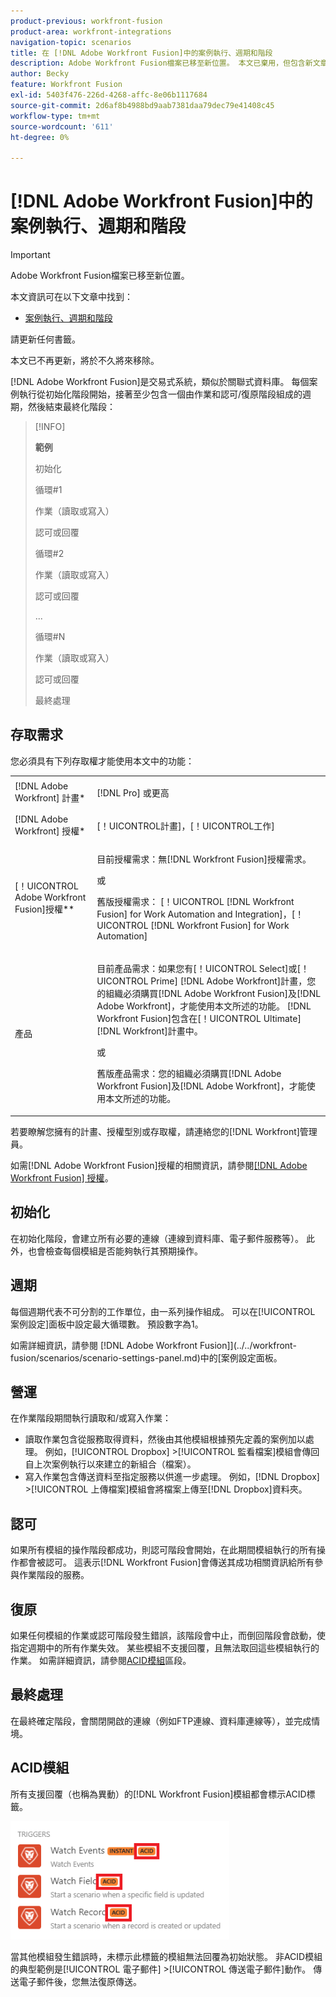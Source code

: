 ```yaml
---
product-previous: workfront-fusion
product-area: workfront-integrations
navigation-topic: scenarios
title: 在 [!DNL Adobe Workfront Fusion]中的案例執行、週期和階段
description: Adobe Workfront Fusion檔案已移至新位置。 本文已棄用，但包含新文章的連結，內容涵蓋此功能。
author: Becky
feature: Workfront Fusion
exl-id: 5403f476-226d-4268-affc-8e06b1117684
source-git-commit: 2d6af8b4988bd9aab7381daa79dec79e41408c45
workflow-type: tm+mt
source-wordcount: '611'
ht-degree: 0%

---
```


# [!DNL Adobe Workfront Fusion]中的案例執行、週期和階段

>[!IMPORTANT]
>
>Adobe Workfront Fusion檔案已移至新位置。
>
>本文資訊可在以下文章中找到：
>
>* [案例執行、週期和階段](https://experienceleague.adobe.com/docs/workfront-fusion/using/references/scenarios/scenario-execution-cycles-phases.html)
>
>請更新任何書籤。
>
>本文已不再更新，將於不久將來移除。

[!DNL Adobe Workfront Fusion]是交易式系統，類似於關聯式資料庫。 每個案例執行從初始化階段開始，接著至少包含一個由作業和認可/復原階段組成的週期，然後結束最終化階段：

>[!INFO]
>
>**範例**
>
>初始化
>
>循環#1
>
>作業（讀取或寫入）
>
>認可或回覆
>
>循環#2
>
>作業（讀取或寫入）
>
>認可或回覆
>
>...
>
>循環#N
>
>作業（讀取或寫入）
>
>認可或回覆
>
>最終處理

## 存取需求

您必須具有下列存取權才能使用本文中的功能：

<table style="table-layout:auto"> 
 <col> 
 <col> 
 <tbody> 
  <tr> 
    <td role="rowheader">[!DNL Adobe Workfront] 計畫*</td> 
   <td> <p>[!DNL Pro] 或更高</p> </td> 
  </tr> 
  <tr data-mc-conditions=""> 
   <td role="rowheader">[!DNL Adobe Workfront] 授權*</td> 
   <td> <p>[！UICONTROL計畫]，[！UICONTROL工作]</p> </td> 
  </tr> 
  <tr> 
   <td role="rowheader">[！UICONTROL Adobe Workfront Fusion]授權**</td> 
  <td>
   <p>目前授權需求：無[!DNL Workfront Fusion]授權需求。</p>
   <p>或</p>
   <p>舊版授權需求： [！UICONTROL [!DNL Workfront Fusion] for Work Automation and Integration]，[！UICONTROL [!DNL Workfront Fusion] for Work Automation]</p>
   </td>  
  </tr> 
  <tr> 
   <td role="rowheader">產品</td> 
   <td>
   <p>目前產品需求：如果您有[！UICONTROL Select]或[！UICONTROL Prime] [!DNL Adobe Workfront]計畫，您的組織必須購買[!DNL Adobe Workfront Fusion]及[!DNL Adobe Workfront]，才能使用本文所述的功能。 [!DNL Workfront Fusion]包含在[！UICONTROL Ultimate] [!DNL Workfront]計畫中。</p>
   <p>或</p>
   <p>舊版產品需求：您的組織必須購買[!DNL Adobe Workfront Fusion]及[!DNL Adobe Workfront]，才能使用本文所述的功能。</p>
   </td> 
  </tr> 
 </tbody> 
</table>

若要瞭解您擁有的計畫、授權型別或存取權，請連絡您的[!DNL Workfront]管理員。

如需[!DNL Adobe Workfront Fusion]授權的相關資訊，請參閱[[!DNL Adobe Workfront Fusion] 授權](../../workfront-fusion/get-started/license-automation-vs-integration.md)。

## 初始化

在初始化階段，會建立所有必要的連線（連線到資料庫、電子郵件服務等）。 此外，也會檢查每個模組是否能夠執行其預期操作。

## 週期

每個週期代表不可分割的工作單位，由一系列操作組成。 可以在[!UICONTROL 案例設定]面板中設定最大循環數。 預設數字為1。

如需詳細資訊，請參閱 [!DNL Adobe Workfront Fusion]](../../workfront-fusion/scenarios/scenario-settings-panel.md)中的[案例設定面板。

## 營運

在作業階段期間執行讀取和/或寫入作業：

* 讀取作業包含從服務取得資料，然後由其他模組根據預先定義的案例加以處理。 例如，[!UICONTROL Dropbox] >[!UICONTROL 監看檔案]模組會傳回自上次案例執行以來建立的新組合（檔案）。
* 寫入作業包含傳送資料至指定服務以供進一步處理。 例如，[!DNL Dropbox] >[!UICONTROL 上傳檔案]模組會將檔案上傳至[!DNL Dropbox]資料夾。

## 認可

如果所有模組的操作階段都成功，則認可階段會開始，在此期間模組執行的所有操作都會被認可。 這表示[!DNL Workfront Fusion]會傳送其成功相關資訊給所有參與作業階段的服務。

## 復原

如果任何模組的作業或認可階段發生錯誤，該階段會中止，而倒回階段會啟動，使指定週期中的所有作業失效。 某些模組不支援回覆，且無法取回這些模組執行的作業。 如需詳細資訊，請參閱[ACID模組](#acid-modules)區段。

## 最終處理

在最終確定階段，會關閉開啟的連線（例如FTP連線、資料庫連線等），並完成情境。

## ACID模組

所有支援回覆（也稱為異動）的[!DNL Workfront Fusion]模組都會標示ACID標籤。

![](assets/acid-modules-350x189.png)

當其他模組發生錯誤時，未標示此標籤的模組無法回覆為初始狀態。 非ACID模組的典型範例是[!UICONTROL 電子郵件] >[!UICONTROL 傳送電子郵件]動作。 傳送電子郵件後，您無法復原傳送。

